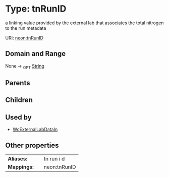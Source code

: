 
# Type: tnRunID


a linking value provided by the external lab that associates the total nitrogen to the run metadata

URI: [neon:tnRunID](https://data.neonscience.org/tnRunID)


## Domain and Range

None ->  <sub>OPT</sub> [String](types/String.md)

## Parents


## Children


## Used by

 * [WcExternalLabDataIn](WcExternalLabDataIn.md)

## Other properties

|  |  |  |
| --- | --- | --- |
| **Aliases:** | | tn run i d |
| **Mappings:** | | neon:tnRunID |

